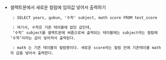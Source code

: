 - 셀렉트문에서 새로운 컬럼에 임의값 넣어서 출력하기

       : SELECT years, gubun, '수학' subject, math score FROM test_score 

       : 여기서, 수학은 기존 테이블에 없던 값인데, 
       ‘수학’ subject를 셀렉트문에 써줌으로써 출력되는 테이블에는 subject라는 컬럼에 ‘수학’이라는 값이 넣어져서 출력된다. 

       : math 는 기존 테이블의 컬럼명이다. 새로운 score라는 컬럼 안에 기존테이블 math의 값을 넣어서 출력한다.
